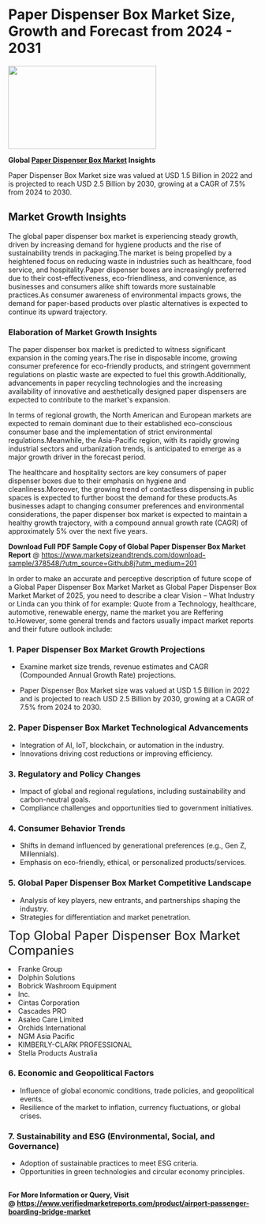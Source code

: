 <H1>Paper Dispenser Box Market Size, Growth and Forecast from 2024 - 2031</H1><img class="aligncenter size-medium wp-image-584254" src="https://thirdeyenews.in/wp-content/uploads/2024/09/Global-Market-Research-300x168.jpeg" alt="" width="300" height="168" /><p><strong>Global&nbsp;<a href="https://www.marketsizeandtrends.com/download-sample/378548/?utm_source=Github8j?utm_medium=201">Paper Dispenser Box Market</a> Insights</strong></p><p>Paper Dispenser Box Market size was valued at USD 1.5 Billion in 2022 and is projected to reach USD 2.5 Billion by 2030, growing at a CAGR of 7.5% from 2024 to 2030.</p><p><h2>Market Growth Insights</h2> <p>The global paper dispenser box market is experiencing steady growth, driven by increasing demand for hygiene products and the rise of sustainability trends in packaging.The market is being propelled by a heightened focus on reducing waste in industries such as healthcare, food service, and hospitality.Paper dispenser boxes are increasingly preferred due to their cost-effectiveness, eco-friendliness, and convenience, as businesses and consumers alike shift towards more sustainable practices.As consumer awareness of environmental impacts grows, the demand for paper-based products over plastic alternatives is expected to continue its upward trajectory.</p> <h3>Elaboration of Market Growth Insights</h3> <p>The paper dispenser box market is predicted to witness significant expansion in the coming years.The rise in disposable income, growing consumer preference for eco-friendly products, and stringent government regulations on plastic waste are expected to fuel this growth.Additionally, advancements in paper recycling technologies and the increasing availability of innovative and aesthetically designed paper dispensers are expected to contribute to the market's expansion.</p> <p>In terms of regional growth, the North American and European markets are expected to remain dominant due to their established eco-conscious consumer base and the implementation of strict environmental regulations.Meanwhile, the Asia-Pacific region, with its rapidly growing industrial sectors and urbanization trends, is anticipated to emerge as a major growth driver in the forecast period.</p> <p>The healthcare and hospitality sectors are key consumers of paper dispenser boxes due to their emphasis on hygiene and cleanliness.Moreover, the growing trend of contactless dispensing in public spaces is expected to further boost the demand for these products.As businesses adapt to changing consumer preferences and environmental considerations, the paper dispenser box market is expected to maintain a healthy growth trajectory, with a compound annual growth rate (CAGR) of approximately 5% over the next five years.</p> <p><span class=""><strong>Download Full PDF Sample Copy of Global Paper Dispenser Box Market Report</strong> @ <a href="https://www.marketsizeandtrends.com/download-sample/378548/?utm_source=Github8j?utm_medium=201" target="_blank">https://www.marketsizeandtrends.com/download-sample/378548/?utm_source=Github8j?utm_medium=201</a></span></p><p>In order to make an accurate and perceptive description of future scope of a Global&nbsp;Paper Dispenser Box Market Market as Global&nbsp;Paper Dispenser Box Market Market of 2025, you need to describe a clear Vision &ndash; What Industry or Linda can you think of for example: Quote from a Technology, healthcare, automotive, renewable energy, name the market you are Reffering to.However, some general trends and factors usually impact market reports and their future outlook include:</p><h3>1.&nbsp;<strong>Paper Dispenser Box Market Growth Projections</strong></h3><ul><li>Examine market size trends, revenue estimates and CAGR (Compounded Annual Growth Rate) projections.</li><li><p>Paper Dispenser Box Market size was valued at USD 1.5 Billion in 2022 and is projected to reach USD 2.5 Billion by 2030, growing at a CAGR of 7.5% from 2024 to 2030.</p></li></ul><h3>2.&nbsp;<strong>Paper Dispenser Box Market Technological Advancements</strong></h3><ul><li>Integration of AI, IoT, blockchain, or automation in the industry.</li><li>Innovations driving cost reductions or improving efficiency.</li></ul><h3>3.&nbsp;<strong>Regulatory and Policy Changes</strong></h3><ul><li>Impact of global and regional regulations, including sustainability and carbon-neutral goals.</li><li>Compliance challenges and opportunities tied to government initiatives.</li></ul><h3>4.&nbsp;<strong>Consumer Behavior Trends</strong></h3><ul><li>Shifts in demand influenced by generational preferences (e.g., Gen Z, Millennials).</li><li>Emphasis on eco-friendly, ethical, or personalized products/services.</li></ul><h3>5.&nbsp;<strong>Global Paper Dispenser Box Market Competitive Landscape</strong></h3><ul><li>Analysis of key players, new entrants, and partnerships shaping the industry.</li><li>Strategies for differentiation and market penetration.</li></ul><p data-pm-slice="1 1 []"><span style="color: inherit; font-family: inherit; font-size: 25px;">Top Global Paper Dispenser Box Market Companies</span></p><div class="" data-test-id=""><p><li>Franke Group</li><li> Dolphin Solutions</li><li> Bobrick Washroom Equipment</li><li> Inc.</li><li> Cintas Corporation</li><li> Cascades PRO</li><li> Asaleo Care Limited</li><li> Orchids International</li><li> NGM Asia Pacific</li><li> KIMBERLY-CLARK PROFESSIONAL</li><li> Stella Products Australia</li></p></div><h3>6.&nbsp;<strong>Economic and Geopolitical Factors</strong></h3><ul><li>Influence of global economic conditions, trade policies, and geopolitical events.</li><li>Resilience of the market to inflation, currency fluctuations, or global crises.</li></ul><h3>7.&nbsp;<strong>Sustainability and ESG (Environmental, Social, and Governance)</strong></h3><ul><li>Adoption of sustainable practices to meet ESG criteria.</li><li>Opportunities in green technologies and circular economy principles.</li></ul><h2><strong style="font-size: 14px;">For More Information or Query, Visit @&nbsp;</strong><a style="background-color: #ffffff; font-size: 14px;" href="https://www.marketsizeandtrends.com/report/paper-dispenser-box-market/" target="_blank">https://www.verifiedmarketreports.com/product/airport-passenger-boarding-bridge-market</a></h2>